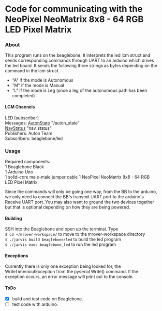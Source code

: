 Code for communicating with the NeoPixel NeoMatrix 8x8 - 64 RGB LED Pixel Matrix
===========================================================
### About
This program runs on the beaglebone. It interprets the led lcm struct and sends corresponding commands through UART to an arduino which drives the led board. It sends the following three strings as bytes depending on the command in the lcm struct.
- "A" if the mode is Autonomous
- "M" if the mode is Manual
- "L" if the mode is Leg (once a leg of the autonomous path has been completed)

#### LCM Channels
LED [subscriber]\
Messages: [AutonState](https://github.com/Polishdudealan/mrover-workspace/blob/led/rover_msgs/AutonState.lcm) "/auton_state"\
          [NavStatus](https://github.com/Polishdudealan/mrover-workspace/blob/led/rover_msgs/NavStatus.lcm) "nav_status"\
Publishers: Auton Team\
Subscribers: beaglebone/led


### Usage
Required components:\
1 Beaglebone Black\
1 Arduino Uno\
1 solid-core male-male jumper cable
1 NeoPixel NeoMatrix 8x8 - 64 RGB LED Pixel Matrix

Since the commands will only be going one way, from the BB to the arduino, we only need to connect the BB's transmit UART port to the arduino's Receive UART port. 
You may also want to ground the two devices together but that is optional depending on how they are being powered.

#### Building
SSH into the Beaglebone and open up the terminal. Type\
```$ cd ~/mrover-workspace/``` to move to the mrover-workspace directory\
```$ ./jarvis build beaglebone/led``` to build the led program\
```$ ./jarvis exec beaglebone_led``` to run the led program

#### Exceptions
Currently there is only one exception being looked for, the WriteTimemoutException from the pyserial Write() command. If the exception occurs, an error message will print out to the console.

#### ToDo
- [x] build and test code on Beaglebone.
- [ ] test code with arduino.

